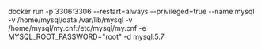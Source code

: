docker run -p 3306:3306  --restart=always  --privileged=true --name mysql -v /home/mysql/data:/var/lib/mysql -v /home/mysql/my.cnf:/etc/mysql/my.cnf -e MYSQL_ROOT_PASSWORD="root" -d mysql:5.7